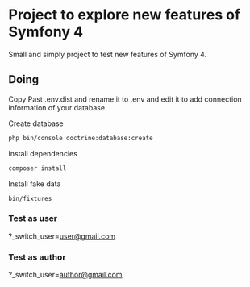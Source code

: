 # Project to explore new features of Symfony 4

Small and simply project to test new features of Symfony 4.

## Doing

Copy Past .env.dist and rename it to .env and edit it to add connection information of your database.

Create database
```sh
php bin/console doctrine:database:create
```
Install dependencies
```sh
composer install
```
Install fake data
```
bin/fixtures
```


### Test as user
?_switch_user=user@gmail.com

### Test as author
?_switch_user=author@gmail.com

